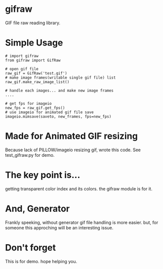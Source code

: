 # gifraw
GIF file raw reading library.

# Simple Usage

    
    # import gifraw
    from gifraw import GifRaw

    # open gif file
    raw_gif = GifRaw('test.gif')
    # make image frames(writable single gif file) list
    raw_gif.make_raw_image_list()

    # handle each images... and make new image frames
    ....

    # get fps for imageio
    new_fps = raw_gif.get_fps()
    # use imageio for animated gif file save
    imageio.mimsave(saveto, new_frames, fps=new_fps)



# Made for Animated GIF resizing
Because lack of PILLOW/imageio resizing gif, wrote this code.
See test_gifraw.py for demo.

# The key point is...
getting transparent color index and its colors. the gifraw module is for it.

# And, Generator
Frankly speeking, without generator gif file handling is more easier. but, for someone this approching will be an interesting issue.

# Don't forget
This is for demo. hope helping you.
